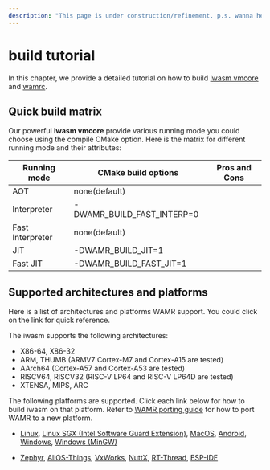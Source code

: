 ```yaml
---
description: "This page is under construction/refinement. p.s. wanna hear a construction joke? we are still working on it"
---
```

# build tutorial

In this chapter, we provide a detailed tutorial on how to build [iwasm vmcore](../../../doc/build_wamr.md) and [wamrc](../build_tutorial/build_wamrc.md).

## Quick build matrix

Our powerful **iwasm vmcore** provide various running mode you could choose using the compile CMake option. Here is the matrix for different running mode and their attributes:

| Running mode | CMake build options | Pros and Cons  |
| -----------  | -----------         | ---------      |
|  AOT         | none(default)       |                |
|  Interpreter | -DWAMR_BUILD_FAST_INTERP=0 |         |
|  Fast Interpreter | none(default)  |                |
|  JIT         | -DWAMR_BUILD_JIT=1  |                |
|  Fast JIT    | -DWAMR_BUILD_FAST_JIT=1 |            |

## Supported architectures and platforms

Here is a list of architectures and platforms WAMR support. You could click on the link for quick reference.

The iwasm supports the following architectures:

- X86-64, X86-32
- ARM, THUMB (ARMV7 Cortex-M7 and Cortex-A15 are tested)
- AArch64 (Cortex-A57 and Cortex-A53 are tested)
- RISCV64, RISCV32 (RISC-V LP64 and RISC-V LP64D are tested)
- XTENSA, MIPS, ARC

The following platforms are supported. Click each link below for how to build iwasm on that platform. Refer to [WAMR porting guide](../../../doc/port_wamr.md) for how to port WAMR to a new platform.

- [Linux](../../../doc/build_wamr.md#linux), [Linux SGX (Intel Software Guard Extension)](../../../doc/linux_sgx.md), [MacOS](../../../doc/build_wamr.md#macos), [Android](../../../doc/build_wamr.md#android), [Windows](../../../doc/build_wamr.md#windows), [Windows (MinGW)](../../../doc/build_wamr.md#mingw)

- [Zephyr](../../../doc/build_wamr.md#zephyr), [AliOS-Things](../../../doc/build_wamr.md#alios-things), [VxWorks](../../../doc/build_wamr.md#vxworks), [NuttX](../../../doc/build_wamr.md#nuttx), [RT-Thread](../../../doc/build_wamr.md#RT-Thread), [ESP-IDF](../../../doc/build_wamr.md#esp-idf)
